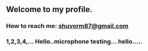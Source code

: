 ## Welcome to my profile.
### How to reach me: shuvorm87@gmail.com
### 1,2,3,4,... Hello..microphone testing... hello.....
